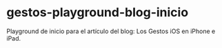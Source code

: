 # gestos-playground-blog-inicio
Playground de inicio para el artículo del blog: Los Gestos iOS en iPhone e iPad.
